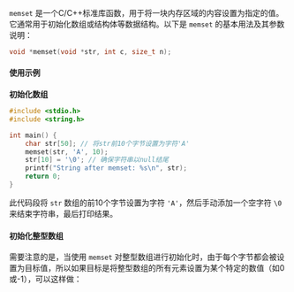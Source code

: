


`memset` 是一个C/C++标准库函数，用于将一块内存区域的内容设置为指定的值。它通常用于初始化数组或结构体等数据结构。以下是 `memset` 的基本用法及其参数说明：

```cpp
void *memset(void *str, int c, size_t n);
```

#### 使用示例
**初始化数组**
```cpp
#include <stdio.h> 
#include <string.h> 

int main() { 
	char str[50]; // 将str前10个字节设置为字符'A' 
	memset(str, 'A', 10); 
	str[10] = '\0'; // 确保字符串以null结尾 
	printf("String after memset: %s\n", str); 
	return 0; 
}
```
此代码段将 `str` 数组的前10个字节设置为字符 `'A'`，然后手动添加一个空字符 `\0` 来结束字符串，最后打印结果。

#### 初始化整型数组

需要注意的是，当使用 `memset` 对整型数组进行初始化时，由于每个字节都会被设置为目标值，所以如果目标是将整型数组的所有元素设置为某个特定的数值（如0或-1），可以这样做：

```cpp

```

<!--stackedit_data:
eyJoaXN0b3J5IjpbMTUwNTEyMjk5MywxNTYxMTQzMjQ4XX0=
-->